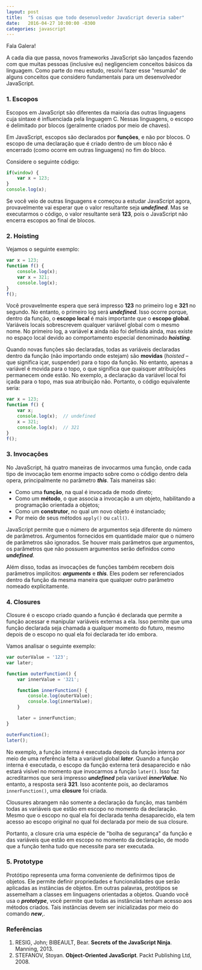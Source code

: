 ```yaml
---
layout: post
title:  "5 coisas que todo desenvolvedor JavaScript deveria saber"
date:   2016-04-27 10:00:00 -0300
categories: javascript
---
```


Fala Galera!

A cada dia que passa, novos frameworks JavaScript são lançados fazendo com que muitas pessoas (inclusive eu)  negligenciem conceitos básicos da linguagem. Como parte do meu estudo, resolvi fazer esse "resumão" de alguns conceitos que considero fundamentais para um desenvolvedor JavaScript.

### 1. Escopos

Escopos em JavaScript são diferentes da maioria das outras linguagens cuja sintaxe é influenciada pela linguagem C. Nessas linguagens, o escopo é delimitado por blocos (geralmente criados por meio de chaves).

Em JavaScript, escopos são declarados por **funções**, e não por blocos. O escopo de uma declaração que é criado dentro de um bloco não é encerrado (como ocorre em outras linguagens) no fim do bloco.

Considere o seguinte código:

```javascript
if(window) {
    var x = 123;
}
console.log(x);
```

Se você veio de outras linguagens e começou a estudar JavaScript agora, provavelmente vai esperar que o valor resultante seja ***undefined***. Mas se executarmos o código, o valor resultante será **123**, pois o JavaScript não encerra escopos ao final de blocos.

### 2. Hoisting

Vejamos o seguinte exemplo:

```javascript
var x = 123;
function f() {
    console.log(x);
    var x = 321;
    console.log(x);
}
f();
```

Você provavelmente espera que será impresso **123** no primeiro log e **321** no segundo. No entanto, o primeiro log será ***undefined***. Isso ocorre porque, dentro da função, o **escopo local** é mais importante que o **escopo global**. Variáveis locais sobrescrevem qualquer variável global com o mesmo nome. No primeiro log, a variável **x** ainda não foi definida ainda, mas existe no espaço local devido ao comportamento especial denominado ***hoisting***.

Quando novas funções são declaradas, todas as variáveis declaradas dentro da função (não importando onde estejam) são **movidas** (*hoisted* – que significa içar, suspender) para o topo da função. No entanto, apenas a variável é movida para o topo, o que significa que quaisquer atribuições permanecem onde estão. No exemplo, a declaração da variável local foi içada para o topo, mas sua atribuição não. Portanto, o código equivalente seria:

```javascript
var x = 123;
function f() {
    var x;
    console.log(x);  // undefined
    x = 321;
    console.log(x);  // 321
}
f();
```

### 3. Invocações

No JavaScript, há quatro maneiras de invocarmos uma função, onde cada tipo de invocação tem enorme impacto sobre como o código dentro dela opera, principalmente no parâmetro ***this***. Tais maneiras são:

+ Como uma **função**, na qual é invocada de modo direto;
+ Como um **método**, o que associa a invocação a um objeto, habilitando a programação orientada a objetos;
+ Como um **construtor**, no qual um novo objeto é instanciado;
+ Por meio de seus métodos <code>apply()</code> ou <code>call()</code>.

<!-- Antes de analisarmos essas quatro formas, é importante ressaltar alguns detalhes. -->

JavaScript permite que o número de argumentos seja diferente do número de parâmetros. Argumentos fornecidos em quantidade maior que o número de parâmetros são ignorados. Se houver mais parâmetros que argumentos, os parâmetros que não possuem argumentos serão definidos como ***undefined***.

Além disso, todas as invocações de funções também recebem dois parâmetros implícitos: ***arguments*** e ***this***. Eles podem ser referenciados dentro da função da mesma maneira que qualquer outro parâmetro nomeado explicitamente.


### 4. Closures

Closure é o escopo criado quando a função é declarada que permite a função acessar e manipular variáveis externas a ela. Isso permite que uma função declarada seja chamada a qualquer momento do futuro, mesmo depois de o escopo no qual ela foi declarada ter ido embora.

Vamos analisar o seguinte exemplo:

```javascript
var outerValue = '123';
var later;

function outerFunction() {
    var innerValue = '321';

    function innerFunction() {
        console.log(outerValue);
        console.log(innerValue);
    }

    later = innerFunction;
}

outerFunction();
later();
```

No exemplo, a função interna é executada depois da função interna por meio de uma referência feita a variável global ***later***. Quando a função interna é executada, o escopo da função externa terá desaparecido e não estará visível no momento que invocarmos a função <code>later()</code>. Isso faz acreditarmos que será impresso ***undefined*** pela variável ***innerValue***. No entanto, a resposta será **321**. Isso acontente pois, ao declaramos <code>innerFunction()</code>, uma **closure** foi criada.

Clousures abrangem não somente a declaração da função, mas também todas as variáveis que estão em escopo no momento da declaração. Mesmo que o escopo no qual ela foi declarada tenha desaparecido, ela tem acesso ao escopo original no qual foi declarada por meio de sua closure.

Portanto, a closure cria uma espécie de "bolha de segurança" da função e das variáveis que estão em escopo no momento da declaração, de modo que a função tenha tudo que necessite para ser executada.

### 5. Prototype

Protótipo representa uma forma conveniente de definirmos tipos de objetos. Ele permite definir propriedades e funcionalidades que serão aplicadas as instâncias de objetos. Em outras palavras, protótipos se assemelham a classes em linguagens orientadas a objetos. Quando você usa o ***prototype***, você permite que todas as instâncias tenham acesso aos métodos criados. Tais instâncias devem ser inicializadas por meio do comando ***new***,.


### Referências

1. RESIG, John; BIBEAULT, Bear. **Secrets of the JavaScript Ninja**. Manning, 2013.
2. STEFANOV, Stoyan. **Object-Oriented JavaScript**. Packt Publishing Ltd, 2008.
